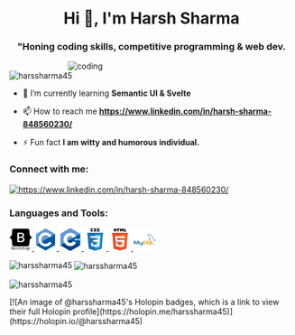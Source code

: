 <h1 align="center">Hi 👋, I'm Harsh Sharma</h1>
<h3 align="center">"Honing coding skills, competitive programming & web dev.</h3>
<img align="right" alt="coding" width="400" src="https://tenor.com/view/xero-code-code-xer0-code_xer0-code-xero-gif-24040429">
<p align="left"> <img src="https://komarev.com/ghpvc/?username=harssharma45&label=Profile%20views&color=0e75b6&style=flat" alt="harssharma45" /> </p>

- 🌱 I’m currently learning **Semantic UI & Svelte**

- 📫 How to reach me **https://www.linkedin.com/in/harsh-sharma-848560230/**

- ⚡ Fun fact **I am witty and humorous individual.**

<h3 align="left">Connect with me:</h3>
<p align="left">
<a href="https://linkedin.com/in/https://www.linkedin.com/in/harsh-sharma-848560230/" target="blank"><img align="center" src="https://raw.githubusercontent.com/rahuldkjain/github-profile-readme-generator/master/src/images/icons/Social/linked-in-alt.svg" alt="https://www.linkedin.com/in/harsh-sharma-848560230/" height="30" width="40" /></a>
</p>

<h3 align="left">Languages and Tools:</h3>
<p align="left"> <a href="https://getbootstrap.com" target="_blank" rel="noreferrer"> <img src="https://raw.githubusercontent.com/devicons/devicon/master/icons/bootstrap/bootstrap-plain-wordmark.svg" alt="bootstrap" width="40" height="40"/> </a> <a href="https://www.cprogramming.com/" target="_blank" rel="noreferrer"> <img src="https://raw.githubusercontent.com/devicons/devicon/master/icons/c/c-original.svg" alt="c" width="40" height="40"/> </a> <a href="https://www.w3schools.com/cpp/" target="_blank" rel="noreferrer"> <img src="https://raw.githubusercontent.com/devicons/devicon/master/icons/cplusplus/cplusplus-original.svg" alt="cplusplus" width="40" height="40"/> </a> <a href="https://www.w3schools.com/css/" target="_blank" rel="noreferrer"> <img src="https://raw.githubusercontent.com/devicons/devicon/master/icons/css3/css3-original-wordmark.svg" alt="css3" width="40" height="40"/> </a> <a href="https://www.w3.org/html/" target="_blank" rel="noreferrer"> <img src="https://raw.githubusercontent.com/devicons/devicon/master/icons/html5/html5-original-wordmark.svg" alt="html5" width="40" height="40"/> </a> <a href="https://www.mysql.com/" target="_blank" rel="noreferrer"> <img src="https://raw.githubusercontent.com/devicons/devicon/master/icons/mysql/mysql-original-wordmark.svg" alt="mysql" width="40" height="40"/> </a> </p>

<p><img align="left" src="https://github-readme-stats.vercel.app/api/top-langs?username=harssharma45&show_icons=true&locale=en&layout=compact" alt="harssharma45" /></p>

<p>&nbsp;<img align="center" src="https://github-readme-stats.vercel.app/api?username=harssharma45&show_icons=true&locale=en" alt="harssharma45" /></p>
<p><img align="center" src="https://github-readme-streak-stats.herokuapp.com/?user=harssharma45&" alt="harssharma45" /></p>
[![An image of @harssharma45's Holopin badges, which is a link to view their full Holopin profile](https://holopin.me/harssharma45)](https://holopin.io/@harssharma45)
